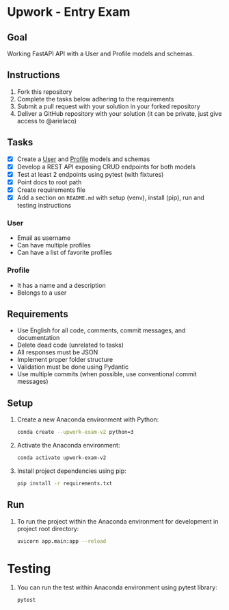 # Upwork - Entry Exam

## Goal
Working FastAPI API with a User and Profile models and schemas.

## Instructions
1. Fork this repository
2. Complete the tasks below adhering to the requirements
3. Submit a pull request with your solution in your forked repository
4. Deliver a GitHub repository with your solution (it can be private, just give access to @arielaco)

## Tasks
- [x] Create a [User](###User) and [Profile](###Profile) models and schemas 
- [x] Develop a REST API exposing CRUD endpoints for both models
- [x] Test at least 2 endpoints using pytest (with fixtures)
- [x] Point docs to root path
- [x] Create requirements file
- [x] Add a section on `README.md` with setup (venv), install (pip), run and testing instructions

### User
- Email as username
- Can have multiple profiles
- Can have a list of favorite profiles

### Profile
- It has a name and a description
- Belongs to a user

## Requirements
- Use English for all code, comments, commit messages, and documentation
- Delete dead code (unrelated to tasks)
- All responses must be JSON
- Implement proper folder structure
- Validation must be done using Pydantic
- Use multiple commits (when possible, use conventional commit messages)

## Setup

1. Create a new Anaconda environment with Python:
   ```bash
   conda create --upwork-exam-v2 python=3

2. Activate the Anaconda environment:
    ```bash
   conda activate upwork-exam-v2

3. Install project dependencies using pip:
    ```bash
   pip install -r requirements.txt

## Run

1. To run the project within the Anaconda environment for development in project root directory:
    ```bash
   uvicorn app.main:app --reload 

# Testing

1. You can run the test within Anaconda environment using pytest library:
    ```bash
    pytest